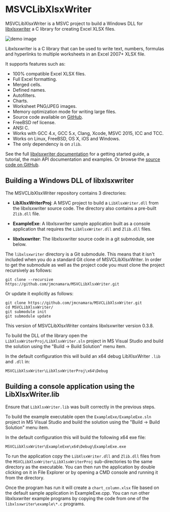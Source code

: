 # MSVCLibXlsxWriter


MSVCLibXlsxWriter is a MSVC project to build a Windows DLL for
[libxlsxwriter][lxw_git] a C library for creating Excel XLSX files.

[lxw_git]: https://github.com/jmcnamara/libxlsxwriter

![demo image](http://libxlsxwriter.github.io/demo.png)

Libxlsxwriter is a C library that can be used to write text, numbers, formulas
and hyperlinks to multiple worksheets in an Excel 2007+ XLSX file.

It supports features such as:

- 100% compatible Excel XLSX files.
- Full Excel formatting.
- Merged cells.
- Defined names.
- Autofilters.
- Charts.
- Worksheet PNG/JPEG images.
- Memory optimization mode for writing large files.
- Source code available on [GitHub](https://github.com/jmcnamara/libxlsxwriter).
- FreeBSD ref license.
- ANSI C.
- Works with GCC 4.x, GCC 5.x, Clang, Xcode, MSVC 2015, ICC and TCC.
- Works on Linux, FreeBSD, OS X, iOS and Windows.
- The only dependency is on `zlib`.

See the full [libxlsxwriter documentation][lxw_docs] for a getting started
guide, a tutorial, the main API documentation and examples. Or browse the
[source code on GitHub][lxw_git].

[lxw_docs]: http://libxlsxwriter.github.io


## Building a Windows DLL of libxlsxwriter

The MSVCLibXlsxWriter repository contains 3 directories:

- **LibXlsxWriterProj**: A MSVC project to build a `LibXlsxWriter.dll` from
    the libxlsxwriter source code. The directory also contains a pre-built
    `Zlib.dll` file.

- **ExampleExe**: A libxlsxwriter sample application built as a console
    application that requires the `LibXlsxWriter.dll` and `Zlib.dll` files.

- **libxlsxwriter**: The libxlsxwriter source code in a git submodule, see
    below.

The `libxlsxwriter` directory is a Git submodule. This means that it isn't
included when you do a standard Git clone of MSVCLibXlsxWriter. In order to
get the submodule as well as the project code you must clone the project
recursively as follows:

    git clone --recursive https://github.com/jmcnamara/MSVCLibXlsxWriter.git

Or update it explicitly as follows:

    git clone https://github.com/jmcnamara/MSVCLibXlsxWriter.git
    cd MSVCLibXlsxWriter/
    git submodule init
    git submodule update

This version of MSVCLibXlsxWriter contains libxlsxwriter version 0.3.8.



To build the DLL of the library open the `LibXlsxWriterProj/LibXlsxWriter.sln`
project in MS Visual Studio and build the solution using the "Build -> Build
Solution" menu item.

In the default configuration this will build an x64 debug LibXlsxWriter `.lib`
and `.dll` in:

    MSVCLibXlsxWriter\LibXlsxWriterProj\x64\Debug


## Building a console application using the LibXlsxWriter.lib

Ensure that `LibXlsxWriter.lib` was built correctly in the previous steps.

To build the example executable open the `ExampleExe/ExampleExe.sln` project
in MS Visual Studio and build the solution using the "Build -> Build Solution"
menu item.

In the default configuration this will build the following x64 exe file:

    MSVCLibXlsxWriter\ExampleExe\x64\Debug\ExampleExe.exe

To run the application copy the `LibXlsxWriter.dll` and `Zlib.dll` files from
the `MSVCLibXlsxWriter\LibXlsxWriterProj` sub-directories to the same
directory as the executable. You can then run the application by double
clicking on it in File Explorer or by opening a CMD console and running it
from the directory.

Once the program has run it will create a `chart_column.xlsx` file based on
the default sample application in ExampleExe.cpp. You can run other
libxlsxwriter example programs by copying the code from one of the
`libxlsxwriter\example\*.c` programs.
